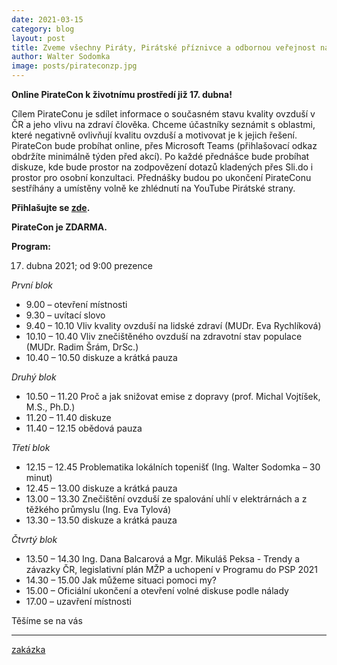```yaml
---
date: 2021-03-15
category: blog
layout: post
title: Zveme všechny Piráty, Pirátské příznivce a odbornou veřejnost na online PirateCon na téma kvalita ovzduší, který proběhne v sobotu 17. dubna 2021.
author: Walter Sodomka
image: posts/pirateconzp.jpg
---
```


**Online PirateCon k životnímu prostředí již 17. dubna!**

Cílem PirateConu je sdílet informace o současném stavu kvality ovzduší v ČR a jeho vlivu na zdraví člověka. Chceme účastníky seznámit s oblastmi, které negativně ovlivňují kvalitu ovzduší a motivovat je k jejich řešení.
PirateCon bude probíhat online, přes Microsoft Teams (přihlašovací odkaz obdržíte minimálně týden před akcí). Po každé přednášce bude probíhat diskuze, kde bude prostor na zodpovězení dotazů kladených přes Sli.do i prostor pro osobní konzultaci. Přednášky budou po ukončení PirateConu sestříhány a umístěny volně ke zhlédnutí na YouTube Pirátské strany. 

**Přihlašujte se [zde](https://forms.gle/PFhcdWupbjt82Vnn8).**

**PirateCon je ZDARMA.**

**Program:**

17. dubna 2021; od 9:00 prezence

*První blok*
- 9.00 – otevření místnosti
- 9.30 – uvítací slovo
- 9.40 – 10.10 Vliv kvality ovzduší na lidské zdraví (MUDr. Eva Rychlíková)
- 10.10 – 10.40 Vliv znečištěného ovzduší na zdravotní stav populace (MUDr. Radim Šrám, DrSc.)
- 10.40 – 10.50 diskuze a krátká pauza

*Druhý blok*
- 10.50 – 11.20 Proč a jak snižovat emise z dopravy (prof. Michal Vojtíšek, M.S., Ph.D.)
- 11.20 – 11.40 diskuze
- 11.40 – 12.15 obědová pauza

*Třetí blok*
- 12.15 – 12.45 Problematika lokálních topenišť (Ing. Walter Sodomka – 30 minut)
- 12.45 – 13.00 diskuze a krátká pauza
- 13.00 – 13.30 Znečištění ovzduší ze spalování uhlí v elektrárnách a z těžkého průmyslu (Ing. Eva Tylová)
- 13.30 – 13.50 diskuze a krátká pauza

*Čtvrtý blok*
- 13.50 – 14.30 Ing. Dana Balcarová a Mgr. Mikuláš Peksa - Trendy a závazky ČR, legislativní plán MŽP a uchopení v Programu do PSP 2021
- 14.30 – 15.00 Jak můžeme situaci pomoci my? 
- 15.00 – Oficiální ukončení a otevření volné diskuse podle nálady
- 17.00 – uzavření místnosti

Těšíme se na vás


- - -
[zakázka](https://smlouvy.gov.cz/smlouva/13050176?backlink=4c6ks)
